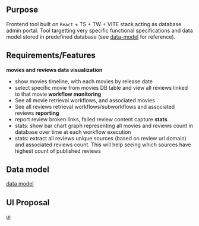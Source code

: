 ## Purpose
Frontend tool built on `React` + TS + TW + VITE stack acting as database admin portal.
Tool targetting very specific functional specifications and data model stored in predefined database (see [data-model](/docs/data-model.md) for reference).


## Requirements/Features
**movies and reviews data visualization**
- show movies timeline, with each movies by release date
- select specific movie from movies DB table and view all reviews linked to that movie
**workflow monitoring**
- See all movie retrieval workflows, and associated movies 
- See all reviews retrieval workflows/subworkflows and associated reviews
**reporting**
- report review broken links, failed review content capture
**stats** 
- stats: show bar chart graph representing all movies and reviews count in database over time at each workflow execution
- stats: extract all reviews unique sources (based on review url domain) and associated reviews count. This will help seeing which sources have highest count of published reviews


## Data model
[data model](/docs/data-model.md)

## UI Proposal
[ui](/docs/ui.md)

